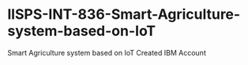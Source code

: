 # llSPS-INT-836-Smart-Agriculture-system-based-on-IoT
Smart Agriculture system based on IoT
Created IBM Account
